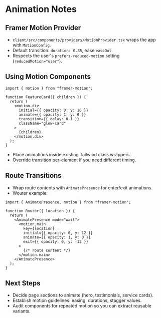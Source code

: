 # Animation Notes

## Framer Motion Provider

- `client/src/components/providers/MotionProvider.tsx` wraps the app with `MotionConfig`.
- Default transition: `duration: 0.35`, ease `easeOut`.
- Respects the user's `prefers-reduced-motion` setting (`reducedMotion="user"`).

## Using Motion Components

```tsx
import { motion } from "framer-motion";

function FeatureCard({ children }) {
  return (
    <motion.div
      initial={{ opacity: 0, y: 16 }}
      animate={{ opacity: 1, y: 0 }}
      transition={{ delay: 0.1 }}
      className="glow-card"
    >
      {children}
    </motion.div>
  );
}
```

- Place animations inside existing Tailwind class wrappers.
- Override transition per-element if you need different timing.

## Route Transitions

- Wrap route contents with `AnimatePresence` for enter/exit animations.
- Wouter example:

```tsx
import { AnimatePresence, motion } from "framer-motion";

function Router({ location }) {
  return (
    <AnimatePresence mode="wait">
      <motion.main
        key={location}
        initial={{ opacity: 0, y: 12 }}
        animate={{ opacity: 1, y: 0 }}
        exit={{ opacity: 0, y: -12 }}
      >
        {/* route content */}
      </motion.main>
    </AnimatePresence>
  );
}
```

## Next Steps

- Decide page sections to animate (hero, testimonials, service cards).
- Establish motion guidelines: easing, durations, stagger values.
- Audit components for repeated motion so you can extract reusable variants.
